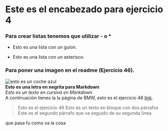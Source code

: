 # Este es el encabezado para ejercicio 4  

### Para crear listas tenemos que utilizar - o *  
  - Esto es una lista con un guion. 
  * Esto es una lista con un asterisco. 

### Para poner una imagen en el readme (Ejercicio 46). 
![esto es un coche azul](https://blogdebmw.com/wp-content/uploads/2021/02/jdm-style-lemans-blue-bmw-e92-m3-image-4.jpg)  
**Esto es una letra en negrita para Markdown**  
_Esto es un texto en cursiva en Markdown_  
A continuación tienes la la página de BMW, esto es el ejercicio 48 [link](https://www.bmw.es/es/index.html?tl=sea-gl-BMW::VN::GOOGLE::MARCAPURA::MARCA::BUSCADORES::SEM_EX::122310-mix-miy-.-sech-BMW_MARCA_Marca_EX-.-e-bmw-.-.&clc=sea-gl-BMW::VN::GOOGLE::MARCAPURA::MARCA::BUSCADORES::SEM_EX::122310-mix-&gaw=sea:79105665322_kwd-10498191&gclid=Cj0KCQiA3rKQBhCNARIsACUEW_bct12FiNC364UUx20yFans3MBGFXUR9fSWrVFZ7x7gNclbnLqQtoQaAj6UEALw_wcB).  
>Esto es el ejercicio 49
>Esto es un texto en bloque 
>con dos párrafos  
>Este es el segundo párrafo
>que va seguido de su segunda línea

que pasa fu como va la cosa